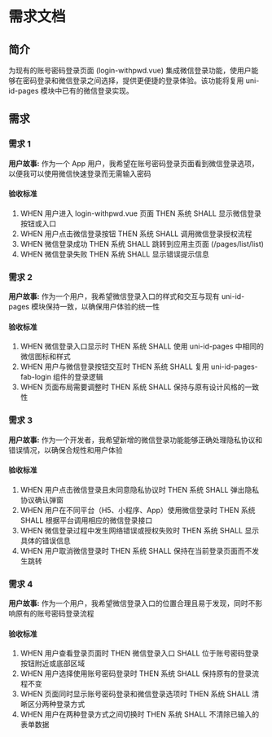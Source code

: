 # 需求文档

## 简介

为现有的账号密码登录页面 (login-withpwd.vue) 集成微信登录功能，使用户能够在密码登录和微信登录之间选择，提供更便捷的登录体验。该功能将复用 uni-id-pages 模块中已有的微信登录实现。

## 需求

### 需求 1

**用户故事:** 作为一个 App 用户，我希望在账号密码登录页面看到微信登录选项，以便我可以使用微信快速登录而无需输入密码

#### 验收标准

1. WHEN 用户进入 login-withpwd.vue 页面 THEN 系统 SHALL 显示微信登录按钮或入口
2. WHEN 用户点击微信登录按钮 THEN 系统 SHALL 调用微信登录授权流程
3. WHEN 微信登录成功 THEN 系统 SHALL 跳转到应用主页面 (/pages/list/list)
4. WHEN 微信登录失败 THEN 系统 SHALL 显示错误提示信息

### 需求 2

**用户故事:** 作为一个用户，我希望微信登录入口的样式和交互与现有 uni-id-pages 模块保持一致，以确保用户体验的统一性

#### 验收标准

1. WHEN 微信登录入口显示时 THEN 系统 SHALL 使用 uni-id-pages 中相同的微信图标和样式
2. WHEN 用户与微信登录按钮交互时 THEN 系统 SHALL 复用 uni-id-pages-fab-login 组件的登录逻辑
3. WHEN 页面布局需要调整时 THEN 系统 SHALL 保持与原有设计风格的一致性

### 需求 3

**用户故事:** 作为一个开发者，我希望新增的微信登录功能能够正确处理隐私协议和错误情况，以确保合规性和用户体验

#### 验收标准

1. WHEN 用户点击微信登录且未同意隐私协议时 THEN 系统 SHALL 弹出隐私协议确认弹窗
2. WHEN 用户在不同平台（H5、小程序、App）使用微信登录时 THEN 系统 SHALL 根据平台调用相应的微信登录接口
3. WHEN 微信登录过程中发生网络错误或授权失败时 THEN 系统 SHALL 显示具体的错误信息
4. WHEN 用户取消微信登录时 THEN 系统 SHALL 保持在当前登录页面而不发生跳转

### 需求 4

**用户故事:** 作为一个用户，我希望微信登录入口的位置合理且易于发现，同时不影响原有的账号密码登录流程

#### 验收标准

1. WHEN 用户查看登录页面时 THEN 微信登录入口 SHALL 位于账号密码登录按钮附近或底部区域
2. WHEN 用户选择使用账号密码登录时 THEN 系统 SHALL 保持原有的登录流程不变
3. WHEN 页面同时显示账号密码登录和微信登录选项时 THEN 系统 SHALL 清晰区分两种登录方式
4. WHEN 用户在两种登录方式之间切换时 THEN 系统 SHALL 不清除已输入的表单数据